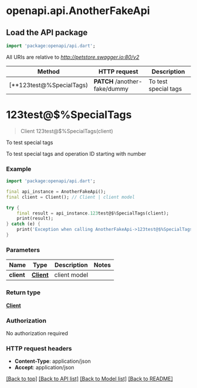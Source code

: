 # openapi.api.AnotherFakeApi

## Load the API package
```dart
import 'package:openapi/api.dart';
```

All URIs are relative to *http://petstore.swagger.io:80/v2*

Method | HTTP request | Description
------------- | ------------- | -------------
[**123test@$%SpecialTags**](AnotherFakeApi.md#123test@$%SpecialTags) | **PATCH** /another-fake/dummy | To test special tags


# **123test@$%SpecialTags**
> Client 123test@$%SpecialTags(client)

To test special tags

To test special tags and operation ID starting with number

### Example 
```dart
import 'package:openapi/api.dart';

final api_instance = AnotherFakeApi();
final client = Client(); // Client | client model

try { 
    final result = api_instance.123test@$%SpecialTags(client);
    print(result);
} catch (e) {
    print('Exception when calling AnotherFakeApi->123test@$%SpecialTags: $e\n');
}
```

### Parameters

Name | Type | Description  | Notes
------------- | ------------- | ------------- | -------------
 **client** | [**Client**](Client.md)| client model | 

### Return type

[**Client**](Client.md)

### Authorization

No authorization required

### HTTP request headers

 - **Content-Type**: application/json
 - **Accept**: application/json

[[Back to top]](#) [[Back to API list]](../README.md#documentation-for-api-endpoints) [[Back to Model list]](../README.md#documentation-for-models) [[Back to README]](../README.md)

